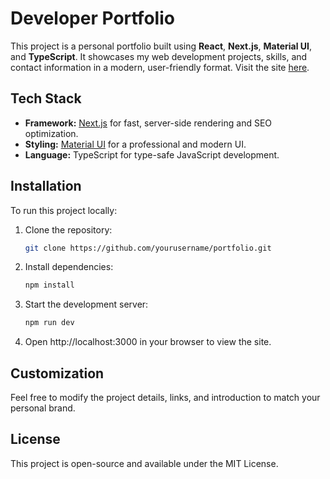 # Developer Portfolio

This project is a personal portfolio built using **React**, **Next.js**, **Material UI**, and **TypeScript**. It showcases my web development projects, skills, and contact information in a modern, user-friendly format. Visit the site [here](https://espiobest.me).

## Tech Stack

- **Framework:** [Next.js](https://nextjs.org/) for fast, server-side rendering and SEO optimization.
- **Styling:** [Material UI](https://mui.com/) for a professional and modern UI.
- **Language:** TypeScript for type-safe JavaScript development.

## Installation

To run this project locally:

1. Clone the repository:

   ```bash
   git clone https://github.com/yourusername/portfolio.git
   ```

2. Install dependencies:

   ```bash
   npm install
   ```

3. Start the development server:

   ```bash
   npm run dev
   ```

4. Open http://localhost:3000 in your browser to view the site.

## Customization

Feel free to modify the project details, links, and introduction to match your personal brand.

## License

This project is open-source and available under the MIT License.
